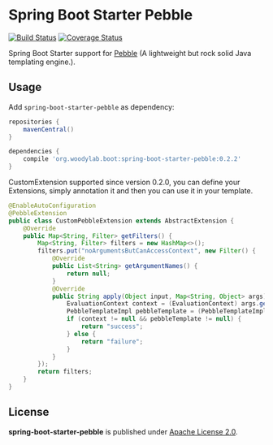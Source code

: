 Spring Boot Starter Pebble
====

[![Build Status](https://travis-ci.org/LionelWoody/spring-boot-starter-pebble.svg)](https://travis-ci.org/LionelWoody/spring-boot-starter-pebble)
[![Coverage Status](https://coveralls.io/repos/LionelWoody/spring-boot-starter-pebble/badge.svg?branch=master&service=github)](https://coveralls.io/github/LionelWoody/spring-boot-starter-pebble?branch=master)

Spring Boot Starter support for
[Pebble](http://www.mitchellbosecke.com/pebble/home)
(A lightweight but rock solid Java templating engine.).

## Usage

Add `spring-boot-starter-pebble` as dependency:
```gradle
repositories {
    mavenCentral()
}

dependencies {
    compile 'org.woodylab.boot:spring-boot-starter-pebble:0.2.2'
}
```

CustomExtension supported since version 0.2.0, you can define your Extensions, simply annotation it and then you can use it in your template.
```java
@EnableAutoConfiguration
@PebbleExtension
public class CustomPebbleExtension extends AbstractExtension {
    @Override
    public Map<String, Filter> getFilters() {
        Map<String, Filter> filters = new HashMap<>();
        filters.put("noArgumentsButCanAccessContext", new Filter() {
            @Override
            public List<String> getArgumentNames() {
                return null;
            }
            @Override
            public String apply(Object input, Map<String, Object> args) {
                EvaluationContext context = (EvaluationContext) args.get("_context");
                PebbleTemplateImpl pebbleTemplate = (PebbleTemplateImpl) args.get("_self");
                if (context != null && pebbleTemplate != null) {
                    return "success";
                } else {
                    return "failure";
                }
            }
        });
        return filters;
    }
}
```

## License

**spring-boot-starter-pebble** is published under [Apache License 2.0](http://www.apache.org/licenses/LICENSE-2.0).
